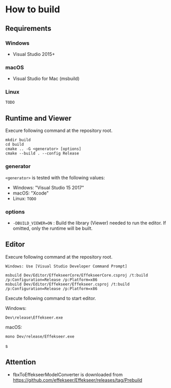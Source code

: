 How to build
==========

Requirements
----------

### Windows

- Visual Studio 2015+

### macOS

- Visual Studio for Mac (msbuild)

### Linux

`TODO`


Runtime and Viewer
----------

Execure following command at the repository root.

```
mkdir build
cd build
cmake .. -G <generator> [options]
cmake --build . --config Release
```

### generator

`<generator>` is tested with the following values:

- Windows: "Visual Studio 15 2017"
- macOS: "Xcode"
- Linux: `TODO`

### options

- `-DBUILD_VIEWER=ON` : Build the library (Viewer) needed to run the editor. If omitted, only the runtime will be built.


Editor
----------

Execure following command at the repository root.

`Windows: Use [Visual Studio Developer Command Prompt]`

```
msbuild Dev/Editor/EffekseerCore/EffekseerCore.csproj /t:build /p:Configuration=Release /p:Platform=x86
msbuild Dev/Editor/Effekseer/Effekseer.csproj /t:build /p:Configuration=Release /p:Platform=x86
```

Execute following command to start editor.

Windows:
```
Dev\release\Effekseer.exe
```

macOS:
```
mono Dev/release/Effekseer.exe
```
s

Attention
----------

- fbxToEffekseerModelConverter is downloaded from https://github.com/effekseer/Effekseer/releases/tag/Prebuild
